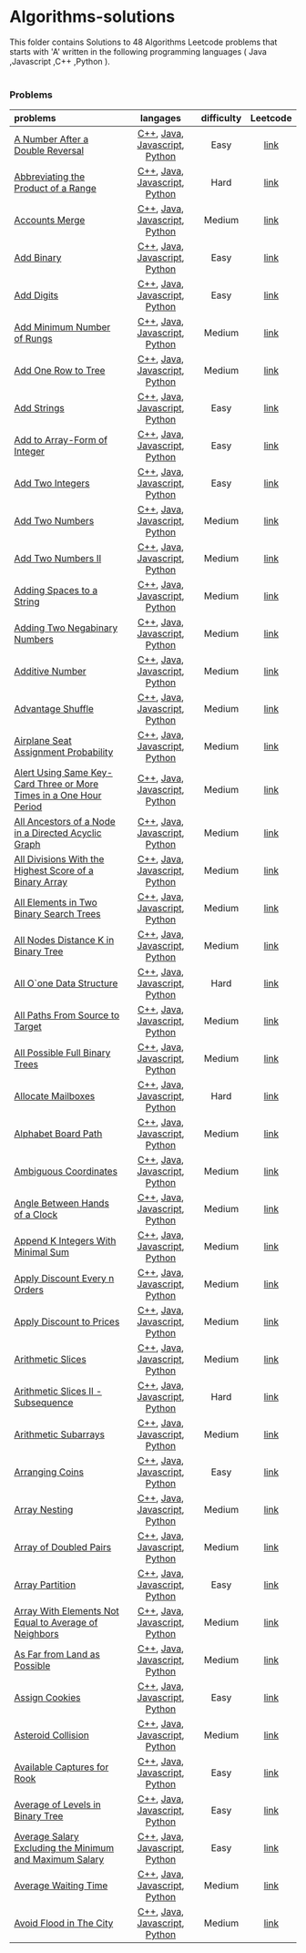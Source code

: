 # Algorithms-solutions
This folder contains Solutions to 48 Algorithms Leetcode problems that starts with 'A' written in the following programming languages ( Java ,Javascript ,C++ ,Python ).<br><br>
### Problems ###
|problems|langages|difficulty|Leetcode|
|:-------|:------:|:--------:|:------:|
|[A Number After a Double Reversal](https://github.com/AnasImloul/Leetcode-solutions/tree/main/algorithms/A/A%20Number%20After%20a%20Double%20Reversal/)|[C++](https://github.com/AnasImloul/Leetcode-solutions/tree/main/algorithms/A/A%20Number%20After%20a%20Double%20Reversal/A%20Number%20After%20a%20Double%20Reversal.cpp), [Java](https://github.com/AnasImloul/Leetcode-solutions/tree/main/algorithms/A/A%20Number%20After%20a%20Double%20Reversal/A%20Number%20After%20a%20Double%20Reversal.java), [Javascript](https://github.com/AnasImloul/Leetcode-solutions/tree/main/algorithms/A/A%20Number%20After%20a%20Double%20Reversal/A%20Number%20After%20a%20Double%20Reversal.js), [Python](https://github.com/AnasImloul/Leetcode-solutions/tree/main/algorithms/A/A%20Number%20After%20a%20Double%20Reversal/A%20Number%20After%20a%20Double%20Reversal.py)|Easy|[link](https://leetcode.com/problems/a-number-after-a-double-reversal)|
|[Abbreviating the Product of a Range](https://github.com/AnasImloul/Leetcode-solutions/tree/main/algorithms/A/Abbreviating%20the%20Product%20of%20a%20Range/)|[C++](https://github.com/AnasImloul/Leetcode-solutions/tree/main/algorithms/A/Abbreviating%20the%20Product%20of%20a%20Range/Abbreviating%20the%20Product%20of%20a%20Range.cpp), [Java](https://github.com/AnasImloul/Leetcode-solutions/tree/main/algorithms/A/Abbreviating%20the%20Product%20of%20a%20Range/Abbreviating%20the%20Product%20of%20a%20Range.java), [Javascript](https://github.com/AnasImloul/Leetcode-solutions/tree/main/algorithms/A/Abbreviating%20the%20Product%20of%20a%20Range/Abbreviating%20the%20Product%20of%20a%20Range.js), [Python](https://github.com/AnasImloul/Leetcode-solutions/tree/main/algorithms/A/Abbreviating%20the%20Product%20of%20a%20Range/Abbreviating%20the%20Product%20of%20a%20Range.py)|Hard|[link](https://leetcode.com/problems/abbreviating-the-product-of-a-range)|
|[Accounts Merge](https://github.com/AnasImloul/Leetcode-solutions/tree/main/algorithms/A/Accounts%20Merge/)|[C++](https://github.com/AnasImloul/Leetcode-solutions/tree/main/algorithms/A/Accounts%20Merge/Accounts%20Merge.cpp), [Java](https://github.com/AnasImloul/Leetcode-solutions/tree/main/algorithms/A/Accounts%20Merge/Accounts%20Merge.java), [Javascript](https://github.com/AnasImloul/Leetcode-solutions/tree/main/algorithms/A/Accounts%20Merge/Accounts%20Merge.js), [Python](https://github.com/AnasImloul/Leetcode-solutions/tree/main/algorithms/A/Accounts%20Merge/Accounts%20Merge.py)|Medium|[link](https://leetcode.com/problems/accounts-merge)|
|[Add Binary](https://github.com/AnasImloul/Leetcode-solutions/tree/main/algorithms/A/Add%20Binary/)|[C++](https://github.com/AnasImloul/Leetcode-solutions/tree/main/algorithms/A/Add%20Binary/Add%20Binary.cpp), [Java](https://github.com/AnasImloul/Leetcode-solutions/tree/main/algorithms/A/Add%20Binary/Add%20Binary.java), [Javascript](https://github.com/AnasImloul/Leetcode-solutions/tree/main/algorithms/A/Add%20Binary/Add%20Binary.js), [Python](https://github.com/AnasImloul/Leetcode-solutions/tree/main/algorithms/A/Add%20Binary/Add%20Binary.py)|Easy|[link](https://leetcode.com/problems/add-binary)|
|[Add Digits](https://github.com/AnasImloul/Leetcode-solutions/tree/main/algorithms/A/Add%20Digits/)|[C++](https://github.com/AnasImloul/Leetcode-solutions/tree/main/algorithms/A/Add%20Digits/Add%20Digits.cpp), [Java](https://github.com/AnasImloul/Leetcode-solutions/tree/main/algorithms/A/Add%20Digits/Add%20Digits.java), [Javascript](https://github.com/AnasImloul/Leetcode-solutions/tree/main/algorithms/A/Add%20Digits/Add%20Digits.js), [Python](https://github.com/AnasImloul/Leetcode-solutions/tree/main/algorithms/A/Add%20Digits/Add%20Digits.py)|Easy|[link](https://leetcode.com/problems/add-digits)|
|[Add Minimum Number of Rungs](https://github.com/AnasImloul/Leetcode-solutions/tree/main/algorithms/A/Add%20Minimum%20Number%20of%20Rungs/)|[C++](https://github.com/AnasImloul/Leetcode-solutions/tree/main/algorithms/A/Add%20Minimum%20Number%20of%20Rungs/Add%20Minimum%20Number%20of%20Rungs.cpp), [Java](https://github.com/AnasImloul/Leetcode-solutions/tree/main/algorithms/A/Add%20Minimum%20Number%20of%20Rungs/Add%20Minimum%20Number%20of%20Rungs.java), [Javascript](https://github.com/AnasImloul/Leetcode-solutions/tree/main/algorithms/A/Add%20Minimum%20Number%20of%20Rungs/Add%20Minimum%20Number%20of%20Rungs.js), [Python](https://github.com/AnasImloul/Leetcode-solutions/tree/main/algorithms/A/Add%20Minimum%20Number%20of%20Rungs/Add%20Minimum%20Number%20of%20Rungs.py)|Medium|[link](https://leetcode.com/problems/add-minimum-number-of-rungs)|
|[Add One Row to Tree](https://github.com/AnasImloul/Leetcode-solutions/tree/main/algorithms/A/Add%20One%20Row%20to%20Tree/)|[C++](https://github.com/AnasImloul/Leetcode-solutions/tree/main/algorithms/A/Add%20One%20Row%20to%20Tree/Add%20One%20Row%20to%20Tree.cpp), [Java](https://github.com/AnasImloul/Leetcode-solutions/tree/main/algorithms/A/Add%20One%20Row%20to%20Tree/Add%20One%20Row%20to%20Tree.java), [Javascript](https://github.com/AnasImloul/Leetcode-solutions/tree/main/algorithms/A/Add%20One%20Row%20to%20Tree/Add%20One%20Row%20to%20Tree.js), [Python](https://github.com/AnasImloul/Leetcode-solutions/tree/main/algorithms/A/Add%20One%20Row%20to%20Tree/Add%20One%20Row%20to%20Tree.py)|Medium|[link](https://leetcode.com/problems/add-one-row-to-tree)|
|[Add Strings](https://github.com/AnasImloul/Leetcode-solutions/tree/main/algorithms/A/Add%20Strings/)|[C++](https://github.com/AnasImloul/Leetcode-solutions/tree/main/algorithms/A/Add%20Strings/Add%20Strings.cpp), [Java](https://github.com/AnasImloul/Leetcode-solutions/tree/main/algorithms/A/Add%20Strings/Add%20Strings.java), [Javascript](https://github.com/AnasImloul/Leetcode-solutions/tree/main/algorithms/A/Add%20Strings/Add%20Strings.js), [Python](https://github.com/AnasImloul/Leetcode-solutions/tree/main/algorithms/A/Add%20Strings/Add%20Strings.py)|Easy|[link](https://leetcode.com/problems/add-strings)|
|[Add to Array-Form of Integer](https://github.com/AnasImloul/Leetcode-solutions/tree/main/algorithms/A/Add%20to%20Array-Form%20of%20Integer/)|[C++](https://github.com/AnasImloul/Leetcode-solutions/tree/main/algorithms/A/Add%20to%20Array-Form%20of%20Integer/Add%20to%20Array-Form%20of%20Integer.cpp), [Java](https://github.com/AnasImloul/Leetcode-solutions/tree/main/algorithms/A/Add%20to%20Array-Form%20of%20Integer/Add%20to%20Array-Form%20of%20Integer.java), [Javascript](https://github.com/AnasImloul/Leetcode-solutions/tree/main/algorithms/A/Add%20to%20Array-Form%20of%20Integer/Add%20to%20Array-Form%20of%20Integer.js), [Python](https://github.com/AnasImloul/Leetcode-solutions/tree/main/algorithms/A/Add%20to%20Array-Form%20of%20Integer/Add%20to%20Array-Form%20of%20Integer.py)|Easy|[link](https://leetcode.com/problems/add-to-array-form-of-integer)|
|[Add Two Integers](https://github.com/AnasImloul/Leetcode-solutions/tree/main/algorithms/A/Add%20Two%20Integers/)|[C++](https://github.com/AnasImloul/Leetcode-solutions/tree/main/algorithms/A/Add%20Two%20Integers/Add%20Two%20Integers.cpp), [Java](https://github.com/AnasImloul/Leetcode-solutions/tree/main/algorithms/A/Add%20Two%20Integers/Add%20Two%20Integers.java), [Javascript](https://github.com/AnasImloul/Leetcode-solutions/tree/main/algorithms/A/Add%20Two%20Integers/Add%20Two%20Integers.js), [Python](https://github.com/AnasImloul/Leetcode-solutions/tree/main/algorithms/A/Add%20Two%20Integers/Add%20Two%20Integers.py)|Easy|[link](https://leetcode.com/problems/add-two-integers)|
|[Add Two Numbers](https://github.com/AnasImloul/Leetcode-solutions/tree/main/algorithms/A/Add%20Two%20Numbers/)|[C++](https://github.com/AnasImloul/Leetcode-solutions/tree/main/algorithms/A/Add%20Two%20Numbers/Add%20Two%20Numbers.cpp), [Java](https://github.com/AnasImloul/Leetcode-solutions/tree/main/algorithms/A/Add%20Two%20Numbers/Add%20Two%20Numbers.java), [Javascript](https://github.com/AnasImloul/Leetcode-solutions/tree/main/algorithms/A/Add%20Two%20Numbers/Add%20Two%20Numbers.js), [Python](https://github.com/AnasImloul/Leetcode-solutions/tree/main/algorithms/A/Add%20Two%20Numbers/Add%20Two%20Numbers.py)|Medium|[link](https://leetcode.com/problems/add-two-numbers)|
|[Add Two Numbers II](https://github.com/AnasImloul/Leetcode-solutions/tree/main/algorithms/A/Add%20Two%20Numbers%20II/)|[C++](https://github.com/AnasImloul/Leetcode-solutions/tree/main/algorithms/A/Add%20Two%20Numbers%20II/Add%20Two%20Numbers%20II.cpp), [Java](https://github.com/AnasImloul/Leetcode-solutions/tree/main/algorithms/A/Add%20Two%20Numbers%20II/Add%20Two%20Numbers%20II.java), [Javascript](https://github.com/AnasImloul/Leetcode-solutions/tree/main/algorithms/A/Add%20Two%20Numbers%20II/Add%20Two%20Numbers%20II.js), [Python](https://github.com/AnasImloul/Leetcode-solutions/tree/main/algorithms/A/Add%20Two%20Numbers%20II/Add%20Two%20Numbers%20II.py)|Medium|[link](https://leetcode.com/problems/add-two-numbers-ii)|
|[Adding Spaces to a String](https://github.com/AnasImloul/Leetcode-solutions/tree/main/algorithms/A/Adding%20Spaces%20to%20a%20String/)|[C++](https://github.com/AnasImloul/Leetcode-solutions/tree/main/algorithms/A/Adding%20Spaces%20to%20a%20String/Adding%20Spaces%20to%20a%20String.cpp), [Java](https://github.com/AnasImloul/Leetcode-solutions/tree/main/algorithms/A/Adding%20Spaces%20to%20a%20String/Adding%20Spaces%20to%20a%20String.java), [Javascript](https://github.com/AnasImloul/Leetcode-solutions/tree/main/algorithms/A/Adding%20Spaces%20to%20a%20String/Adding%20Spaces%20to%20a%20String.js), [Python](https://github.com/AnasImloul/Leetcode-solutions/tree/main/algorithms/A/Adding%20Spaces%20to%20a%20String/Adding%20Spaces%20to%20a%20String.py)|Medium|[link](https://leetcode.com/problems/adding-spaces-to-a-string)|
|[Adding Two Negabinary Numbers](https://github.com/AnasImloul/Leetcode-solutions/tree/main/algorithms/A/Adding%20Two%20Negabinary%20Numbers/)|[C++](https://github.com/AnasImloul/Leetcode-solutions/tree/main/algorithms/A/Adding%20Two%20Negabinary%20Numbers/Adding%20Two%20Negabinary%20Numbers.cpp), [Java](https://github.com/AnasImloul/Leetcode-solutions/tree/main/algorithms/A/Adding%20Two%20Negabinary%20Numbers/Adding%20Two%20Negabinary%20Numbers.java), [Javascript](https://github.com/AnasImloul/Leetcode-solutions/tree/main/algorithms/A/Adding%20Two%20Negabinary%20Numbers/Adding%20Two%20Negabinary%20Numbers.js), [Python](https://github.com/AnasImloul/Leetcode-solutions/tree/main/algorithms/A/Adding%20Two%20Negabinary%20Numbers/Adding%20Two%20Negabinary%20Numbers.py)|Medium|[link](https://leetcode.com/problems/adding-two-negabinary-numbers)|
|[Additive Number](https://github.com/AnasImloul/Leetcode-solutions/tree/main/algorithms/A/Additive%20Number/)|[C++](https://github.com/AnasImloul/Leetcode-solutions/tree/main/algorithms/A/Additive%20Number/Additive%20Number.cpp), [Java](https://github.com/AnasImloul/Leetcode-solutions/tree/main/algorithms/A/Additive%20Number/Additive%20Number.java), [Javascript](https://github.com/AnasImloul/Leetcode-solutions/tree/main/algorithms/A/Additive%20Number/Additive%20Number.js), [Python](https://github.com/AnasImloul/Leetcode-solutions/tree/main/algorithms/A/Additive%20Number/Additive%20Number.py)|Medium|[link](https://leetcode.com/problems/additive-number)|
|[Advantage Shuffle](https://github.com/AnasImloul/Leetcode-solutions/tree/main/algorithms/A/Advantage%20Shuffle/)|[C++](https://github.com/AnasImloul/Leetcode-solutions/tree/main/algorithms/A/Advantage%20Shuffle/Advantage%20Shuffle.cpp), [Java](https://github.com/AnasImloul/Leetcode-solutions/tree/main/algorithms/A/Advantage%20Shuffle/Advantage%20Shuffle.java), [Javascript](https://github.com/AnasImloul/Leetcode-solutions/tree/main/algorithms/A/Advantage%20Shuffle/Advantage%20Shuffle.js), [Python](https://github.com/AnasImloul/Leetcode-solutions/tree/main/algorithms/A/Advantage%20Shuffle/Advantage%20Shuffle.py)|Medium|[link](https://leetcode.com/problems/advantage-shuffle)|
|[Airplane Seat Assignment Probability](https://github.com/AnasImloul/Leetcode-solutions/tree/main/algorithms/A/Airplane%20Seat%20Assignment%20Probability/)|[C++](https://github.com/AnasImloul/Leetcode-solutions/tree/main/algorithms/A/Airplane%20Seat%20Assignment%20Probability/Airplane%20Seat%20Assignment%20Probability.cpp), [Java](https://github.com/AnasImloul/Leetcode-solutions/tree/main/algorithms/A/Airplane%20Seat%20Assignment%20Probability/Airplane%20Seat%20Assignment%20Probability.java), [Javascript](https://github.com/AnasImloul/Leetcode-solutions/tree/main/algorithms/A/Airplane%20Seat%20Assignment%20Probability/Airplane%20Seat%20Assignment%20Probability.js), [Python](https://github.com/AnasImloul/Leetcode-solutions/tree/main/algorithms/A/Airplane%20Seat%20Assignment%20Probability/Airplane%20Seat%20Assignment%20Probability.py)|Medium|[link](https://leetcode.com/problems/airplane-seat-assignment-probability)|
|[Alert Using Same Key-Card Three or More Times in a One Hour Period](https://github.com/AnasImloul/Leetcode-solutions/tree/main/algorithms/A/Alert%20Using%20Same%20Key-Card%20Three%20or%20More%20Times%20in%20a%20One%20Hour%20Period/)|[C++](https://github.com/AnasImloul/Leetcode-solutions/tree/main/algorithms/A/Alert%20Using%20Same%20Key-Card%20Three%20or%20More%20Times%20in%20a%20One%20Hour%20Period/Alert%20Using%20Same%20Key-Card%20Three%20or%20More%20Times%20in%20a%20One%20Hour%20Period.cpp), [Java](https://github.com/AnasImloul/Leetcode-solutions/tree/main/algorithms/A/Alert%20Using%20Same%20Key-Card%20Three%20or%20More%20Times%20in%20a%20One%20Hour%20Period/Alert%20Using%20Same%20Key-Card%20Three%20or%20More%20Times%20in%20a%20One%20Hour%20Period.java), [Javascript](https://github.com/AnasImloul/Leetcode-solutions/tree/main/algorithms/A/Alert%20Using%20Same%20Key-Card%20Three%20or%20More%20Times%20in%20a%20One%20Hour%20Period/Alert%20Using%20Same%20Key-Card%20Three%20or%20More%20Times%20in%20a%20One%20Hour%20Period.js), [Python](https://github.com/AnasImloul/Leetcode-solutions/tree/main/algorithms/A/Alert%20Using%20Same%20Key-Card%20Three%20or%20More%20Times%20in%20a%20One%20Hour%20Period/Alert%20Using%20Same%20Key-Card%20Three%20or%20More%20Times%20in%20a%20One%20Hour%20Period.py)|Medium|[link](https://leetcode.com/problems/alert-using-same-key-card-three-or-more-times-in-a-one-hour-period)|
|[All Ancestors of a Node in a Directed Acyclic Graph](https://github.com/AnasImloul/Leetcode-solutions/tree/main/algorithms/A/All%20Ancestors%20of%20a%20Node%20in%20a%20Directed%20Acyclic%20Graph/)|[C++](https://github.com/AnasImloul/Leetcode-solutions/tree/main/algorithms/A/All%20Ancestors%20of%20a%20Node%20in%20a%20Directed%20Acyclic%20Graph/All%20Ancestors%20of%20a%20Node%20in%20a%20Directed%20Acyclic%20Graph.cpp), [Java](https://github.com/AnasImloul/Leetcode-solutions/tree/main/algorithms/A/All%20Ancestors%20of%20a%20Node%20in%20a%20Directed%20Acyclic%20Graph/All%20Ancestors%20of%20a%20Node%20in%20a%20Directed%20Acyclic%20Graph.java), [Javascript](https://github.com/AnasImloul/Leetcode-solutions/tree/main/algorithms/A/All%20Ancestors%20of%20a%20Node%20in%20a%20Directed%20Acyclic%20Graph/All%20Ancestors%20of%20a%20Node%20in%20a%20Directed%20Acyclic%20Graph.js), [Python](https://github.com/AnasImloul/Leetcode-solutions/tree/main/algorithms/A/All%20Ancestors%20of%20a%20Node%20in%20a%20Directed%20Acyclic%20Graph/All%20Ancestors%20of%20a%20Node%20in%20a%20Directed%20Acyclic%20Graph.py)|Medium|[link](https://leetcode.com/problems/all-ancestors-of-a-node-in-a-directed-acyclic-graph)|
|[All Divisions With the Highest Score of a Binary Array](https://github.com/AnasImloul/Leetcode-solutions/tree/main/algorithms/A/All%20Divisions%20With%20the%20Highest%20Score%20of%20a%20Binary%20Array/)|[C++](https://github.com/AnasImloul/Leetcode-solutions/tree/main/algorithms/A/All%20Divisions%20With%20the%20Highest%20Score%20of%20a%20Binary%20Array/All%20Divisions%20With%20the%20Highest%20Score%20of%20a%20Binary%20Array.cpp), [Java](https://github.com/AnasImloul/Leetcode-solutions/tree/main/algorithms/A/All%20Divisions%20With%20the%20Highest%20Score%20of%20a%20Binary%20Array/All%20Divisions%20With%20the%20Highest%20Score%20of%20a%20Binary%20Array.java), [Javascript](https://github.com/AnasImloul/Leetcode-solutions/tree/main/algorithms/A/All%20Divisions%20With%20the%20Highest%20Score%20of%20a%20Binary%20Array/All%20Divisions%20With%20the%20Highest%20Score%20of%20a%20Binary%20Array.js), [Python](https://github.com/AnasImloul/Leetcode-solutions/tree/main/algorithms/A/All%20Divisions%20With%20the%20Highest%20Score%20of%20a%20Binary%20Array/All%20Divisions%20With%20the%20Highest%20Score%20of%20a%20Binary%20Array.py)|Medium|[link](https://leetcode.com/problems/all-divisions-with-the-highest-score-of-a-binary-array)|
|[All Elements in Two Binary Search Trees](https://github.com/AnasImloul/Leetcode-solutions/tree/main/algorithms/A/All%20Elements%20in%20Two%20Binary%20Search%20Trees/)|[C++](https://github.com/AnasImloul/Leetcode-solutions/tree/main/algorithms/A/All%20Elements%20in%20Two%20Binary%20Search%20Trees/All%20Elements%20in%20Two%20Binary%20Search%20Trees.cpp), [Java](https://github.com/AnasImloul/Leetcode-solutions/tree/main/algorithms/A/All%20Elements%20in%20Two%20Binary%20Search%20Trees/All%20Elements%20in%20Two%20Binary%20Search%20Trees.java), [Javascript](https://github.com/AnasImloul/Leetcode-solutions/tree/main/algorithms/A/All%20Elements%20in%20Two%20Binary%20Search%20Trees/All%20Elements%20in%20Two%20Binary%20Search%20Trees.js), [Python](https://github.com/AnasImloul/Leetcode-solutions/tree/main/algorithms/A/All%20Elements%20in%20Two%20Binary%20Search%20Trees/All%20Elements%20in%20Two%20Binary%20Search%20Trees.py)|Medium|[link](https://leetcode.com/problems/all-elements-in-two-binary-search-trees)|
|[All Nodes Distance K in Binary Tree](https://github.com/AnasImloul/Leetcode-solutions/tree/main/algorithms/A/All%20Nodes%20Distance%20K%20in%20Binary%20Tree/)|[C++](https://github.com/AnasImloul/Leetcode-solutions/tree/main/algorithms/A/All%20Nodes%20Distance%20K%20in%20Binary%20Tree/All%20Nodes%20Distance%20K%20in%20Binary%20Tree.cpp), [Java](https://github.com/AnasImloul/Leetcode-solutions/tree/main/algorithms/A/All%20Nodes%20Distance%20K%20in%20Binary%20Tree/All%20Nodes%20Distance%20K%20in%20Binary%20Tree.java), [Javascript](https://github.com/AnasImloul/Leetcode-solutions/tree/main/algorithms/A/All%20Nodes%20Distance%20K%20in%20Binary%20Tree/All%20Nodes%20Distance%20K%20in%20Binary%20Tree.js), [Python](https://github.com/AnasImloul/Leetcode-solutions/tree/main/algorithms/A/All%20Nodes%20Distance%20K%20in%20Binary%20Tree/All%20Nodes%20Distance%20K%20in%20Binary%20Tree.py)|Medium|[link](https://leetcode.com/problems/all-nodes-distance-k-in-binary-tree)|
|[All O`one Data Structure](https://github.com/AnasImloul/Leetcode-solutions/tree/main/algorithms/A/All%20O%60one%20Data%20Structure/)|[C++](https://github.com/AnasImloul/Leetcode-solutions/tree/main/algorithms/A/All%20O%60one%20Data%20Structure/All%20O%60one%20Data%20Structure.cpp), [Java](https://github.com/AnasImloul/Leetcode-solutions/tree/main/algorithms/A/All%20O%60one%20Data%20Structure/All%20O%60one%20Data%20Structure.java), [Javascript](https://github.com/AnasImloul/Leetcode-solutions/tree/main/algorithms/A/All%20O%60one%20Data%20Structure/All%20O%60one%20Data%20Structure.js), [Python](https://github.com/AnasImloul/Leetcode-solutions/tree/main/algorithms/A/All%20O%60one%20Data%20Structure/All%20O%60one%20Data%20Structure.py)|Hard|[link](https://leetcode.com/problems/all-oone-data-structure)|
|[All Paths From Source to Target](https://github.com/AnasImloul/Leetcode-solutions/tree/main/algorithms/A/All%20Paths%20From%20Source%20to%20Target/)|[C++](https://github.com/AnasImloul/Leetcode-solutions/tree/main/algorithms/A/All%20Paths%20From%20Source%20to%20Target/All%20Paths%20From%20Source%20to%20Target.cpp), [Java](https://github.com/AnasImloul/Leetcode-solutions/tree/main/algorithms/A/All%20Paths%20From%20Source%20to%20Target/All%20Paths%20From%20Source%20to%20Target.java), [Javascript](https://github.com/AnasImloul/Leetcode-solutions/tree/main/algorithms/A/All%20Paths%20From%20Source%20to%20Target/All%20Paths%20From%20Source%20to%20Target.js), [Python](https://github.com/AnasImloul/Leetcode-solutions/tree/main/algorithms/A/All%20Paths%20From%20Source%20to%20Target/All%20Paths%20From%20Source%20to%20Target.py)|Medium|[link](https://leetcode.com/problems/all-paths-from-source-to-target)|
|[All Possible Full Binary Trees](https://github.com/AnasImloul/Leetcode-solutions/tree/main/algorithms/A/All%20Possible%20Full%20Binary%20Trees/)|[C++](https://github.com/AnasImloul/Leetcode-solutions/tree/main/algorithms/A/All%20Possible%20Full%20Binary%20Trees/All%20Possible%20Full%20Binary%20Trees.cpp), [Java](https://github.com/AnasImloul/Leetcode-solutions/tree/main/algorithms/A/All%20Possible%20Full%20Binary%20Trees/All%20Possible%20Full%20Binary%20Trees.java), [Javascript](https://github.com/AnasImloul/Leetcode-solutions/tree/main/algorithms/A/All%20Possible%20Full%20Binary%20Trees/All%20Possible%20Full%20Binary%20Trees.js), [Python](https://github.com/AnasImloul/Leetcode-solutions/tree/main/algorithms/A/All%20Possible%20Full%20Binary%20Trees/All%20Possible%20Full%20Binary%20Trees.py)|Medium|[link](https://leetcode.com/problems/all-possible-full-binary-trees)|
|[Allocate Mailboxes](https://github.com/AnasImloul/Leetcode-solutions/tree/main/algorithms/A/Allocate%20Mailboxes/)|[C++](https://github.com/AnasImloul/Leetcode-solutions/tree/main/algorithms/A/Allocate%20Mailboxes/Allocate%20Mailboxes.cpp), [Java](https://github.com/AnasImloul/Leetcode-solutions/tree/main/algorithms/A/Allocate%20Mailboxes/Allocate%20Mailboxes.java), [Javascript](https://github.com/AnasImloul/Leetcode-solutions/tree/main/algorithms/A/Allocate%20Mailboxes/Allocate%20Mailboxes.js), [Python](https://github.com/AnasImloul/Leetcode-solutions/tree/main/algorithms/A/Allocate%20Mailboxes/Allocate%20Mailboxes.py)|Hard|[link](https://leetcode.com/problems/allocate-mailboxes)|
|[Alphabet Board Path](https://github.com/AnasImloul/Leetcode-solutions/tree/main/algorithms/A/Alphabet%20Board%20Path/)|[C++](https://github.com/AnasImloul/Leetcode-solutions/tree/main/algorithms/A/Alphabet%20Board%20Path/Alphabet%20Board%20Path.cpp), [Java](https://github.com/AnasImloul/Leetcode-solutions/tree/main/algorithms/A/Alphabet%20Board%20Path/Alphabet%20Board%20Path.java), [Javascript](https://github.com/AnasImloul/Leetcode-solutions/tree/main/algorithms/A/Alphabet%20Board%20Path/Alphabet%20Board%20Path.js), [Python](https://github.com/AnasImloul/Leetcode-solutions/tree/main/algorithms/A/Alphabet%20Board%20Path/Alphabet%20Board%20Path.py)|Medium|[link](https://leetcode.com/problems/alphabet-board-path)|
|[Ambiguous Coordinates](https://github.com/AnasImloul/Leetcode-solutions/tree/main/algorithms/A/Ambiguous%20Coordinates/)|[C++](https://github.com/AnasImloul/Leetcode-solutions/tree/main/algorithms/A/Ambiguous%20Coordinates/Ambiguous%20Coordinates.cpp), [Java](https://github.com/AnasImloul/Leetcode-solutions/tree/main/algorithms/A/Ambiguous%20Coordinates/Ambiguous%20Coordinates.java), [Javascript](https://github.com/AnasImloul/Leetcode-solutions/tree/main/algorithms/A/Ambiguous%20Coordinates/Ambiguous%20Coordinates.js), [Python](https://github.com/AnasImloul/Leetcode-solutions/tree/main/algorithms/A/Ambiguous%20Coordinates/Ambiguous%20Coordinates.py)|Medium|[link](https://leetcode.com/problems/ambiguous-coordinates)|
|[Angle Between Hands of a Clock](https://github.com/AnasImloul/Leetcode-solutions/tree/main/algorithms/A/Angle%20Between%20Hands%20of%20a%20Clock/)|[C++](https://github.com/AnasImloul/Leetcode-solutions/tree/main/algorithms/A/Angle%20Between%20Hands%20of%20a%20Clock/Angle%20Between%20Hands%20of%20a%20Clock.cpp), [Java](https://github.com/AnasImloul/Leetcode-solutions/tree/main/algorithms/A/Angle%20Between%20Hands%20of%20a%20Clock/Angle%20Between%20Hands%20of%20a%20Clock.java), [Javascript](https://github.com/AnasImloul/Leetcode-solutions/tree/main/algorithms/A/Angle%20Between%20Hands%20of%20a%20Clock/Angle%20Between%20Hands%20of%20a%20Clock.js), [Python](https://github.com/AnasImloul/Leetcode-solutions/tree/main/algorithms/A/Angle%20Between%20Hands%20of%20a%20Clock/Angle%20Between%20Hands%20of%20a%20Clock.py)|Medium|[link](https://leetcode.com/problems/angle-between-hands-of-a-clock)|
|[Append K Integers With Minimal Sum](https://github.com/AnasImloul/Leetcode-solutions/tree/main/algorithms/A/Append%20K%20Integers%20With%20Minimal%20Sum/)|[C++](https://github.com/AnasImloul/Leetcode-solutions/tree/main/algorithms/A/Append%20K%20Integers%20With%20Minimal%20Sum/Append%20K%20Integers%20With%20Minimal%20Sum.cpp), [Java](https://github.com/AnasImloul/Leetcode-solutions/tree/main/algorithms/A/Append%20K%20Integers%20With%20Minimal%20Sum/Append%20K%20Integers%20With%20Minimal%20Sum.java), [Javascript](https://github.com/AnasImloul/Leetcode-solutions/tree/main/algorithms/A/Append%20K%20Integers%20With%20Minimal%20Sum/Append%20K%20Integers%20With%20Minimal%20Sum.js), [Python](https://github.com/AnasImloul/Leetcode-solutions/tree/main/algorithms/A/Append%20K%20Integers%20With%20Minimal%20Sum/Append%20K%20Integers%20With%20Minimal%20Sum.py)|Medium|[link](https://leetcode.com/problems/append-k-integers-with-minimal-sum)|
|[Apply Discount Every n Orders](https://github.com/AnasImloul/Leetcode-solutions/tree/main/algorithms/A/Apply%20Discount%20Every%20n%20Orders/)|[C++](https://github.com/AnasImloul/Leetcode-solutions/tree/main/algorithms/A/Apply%20Discount%20Every%20n%20Orders/Apply%20Discount%20Every%20n%20Orders.cpp), [Java](https://github.com/AnasImloul/Leetcode-solutions/tree/main/algorithms/A/Apply%20Discount%20Every%20n%20Orders/Apply%20Discount%20Every%20n%20Orders.java), [Javascript](https://github.com/AnasImloul/Leetcode-solutions/tree/main/algorithms/A/Apply%20Discount%20Every%20n%20Orders/Apply%20Discount%20Every%20n%20Orders.js), [Python](https://github.com/AnasImloul/Leetcode-solutions/tree/main/algorithms/A/Apply%20Discount%20Every%20n%20Orders/Apply%20Discount%20Every%20n%20Orders.py)|Medium|[link](https://leetcode.com/problems/apply-discount-every-n-orders)|
|[Apply Discount to Prices](https://github.com/AnasImloul/Leetcode-solutions/tree/main/algorithms/A/Apply%20Discount%20to%20Prices/)|[C++](https://github.com/AnasImloul/Leetcode-solutions/tree/main/algorithms/A/Apply%20Discount%20to%20Prices/Apply%20Discount%20to%20Prices.cpp), [Java](https://github.com/AnasImloul/Leetcode-solutions/tree/main/algorithms/A/Apply%20Discount%20to%20Prices/Apply%20Discount%20to%20Prices.java), [Javascript](https://github.com/AnasImloul/Leetcode-solutions/tree/main/algorithms/A/Apply%20Discount%20to%20Prices/Apply%20Discount%20to%20Prices.js), [Python](https://github.com/AnasImloul/Leetcode-solutions/tree/main/algorithms/A/Apply%20Discount%20to%20Prices/Apply%20Discount%20to%20Prices.py)|Medium|[link](https://leetcode.com/problems/apply-discount-to-prices)|
|[Arithmetic Slices](https://github.com/AnasImloul/Leetcode-solutions/tree/main/algorithms/A/Arithmetic%20Slices/)|[C++](https://github.com/AnasImloul/Leetcode-solutions/tree/main/algorithms/A/Arithmetic%20Slices/Arithmetic%20Slices.cpp), [Java](https://github.com/AnasImloul/Leetcode-solutions/tree/main/algorithms/A/Arithmetic%20Slices/Arithmetic%20Slices.java), [Javascript](https://github.com/AnasImloul/Leetcode-solutions/tree/main/algorithms/A/Arithmetic%20Slices/Arithmetic%20Slices.js), [Python](https://github.com/AnasImloul/Leetcode-solutions/tree/main/algorithms/A/Arithmetic%20Slices/Arithmetic%20Slices.py)|Medium|[link](https://leetcode.com/problems/arithmetic-slices)|
|[Arithmetic Slices II - Subsequence](https://github.com/AnasImloul/Leetcode-solutions/tree/main/algorithms/A/Arithmetic%20Slices%20II%20-%20Subsequence/)|[C++](https://github.com/AnasImloul/Leetcode-solutions/tree/main/algorithms/A/Arithmetic%20Slices%20II%20-%20Subsequence/Arithmetic%20Slices%20II%20-%20Subsequence.cpp), [Java](https://github.com/AnasImloul/Leetcode-solutions/tree/main/algorithms/A/Arithmetic%20Slices%20II%20-%20Subsequence/Arithmetic%20Slices%20II%20-%20Subsequence.java), [Javascript](https://github.com/AnasImloul/Leetcode-solutions/tree/main/algorithms/A/Arithmetic%20Slices%20II%20-%20Subsequence/Arithmetic%20Slices%20II%20-%20Subsequence.js), [Python](https://github.com/AnasImloul/Leetcode-solutions/tree/main/algorithms/A/Arithmetic%20Slices%20II%20-%20Subsequence/Arithmetic%20Slices%20II%20-%20Subsequence.py)|Hard|[link](https://leetcode.com/problems/arithmetic-slices-ii-subsequence)|
|[Arithmetic Subarrays](https://github.com/AnasImloul/Leetcode-solutions/tree/main/algorithms/A/Arithmetic%20Subarrays/)|[C++](https://github.com/AnasImloul/Leetcode-solutions/tree/main/algorithms/A/Arithmetic%20Subarrays/Arithmetic%20Subarrays.cpp), [Java](https://github.com/AnasImloul/Leetcode-solutions/tree/main/algorithms/A/Arithmetic%20Subarrays/Arithmetic%20Subarrays.java), [Javascript](https://github.com/AnasImloul/Leetcode-solutions/tree/main/algorithms/A/Arithmetic%20Subarrays/Arithmetic%20Subarrays.js), [Python](https://github.com/AnasImloul/Leetcode-solutions/tree/main/algorithms/A/Arithmetic%20Subarrays/Arithmetic%20Subarrays.py)|Medium|[link](https://leetcode.com/problems/arithmetic-subarrays)|
|[Arranging Coins](https://github.com/AnasImloul/Leetcode-solutions/tree/main/algorithms/A/Arranging%20Coins/)|[C++](https://github.com/AnasImloul/Leetcode-solutions/tree/main/algorithms/A/Arranging%20Coins/Arranging%20Coins.cpp), [Java](https://github.com/AnasImloul/Leetcode-solutions/tree/main/algorithms/A/Arranging%20Coins/Arranging%20Coins.java), [Javascript](https://github.com/AnasImloul/Leetcode-solutions/tree/main/algorithms/A/Arranging%20Coins/Arranging%20Coins.js), [Python](https://github.com/AnasImloul/Leetcode-solutions/tree/main/algorithms/A/Arranging%20Coins/Arranging%20Coins.py)|Easy|[link](https://leetcode.com/problems/arranging-coins)|
|[Array Nesting](https://github.com/AnasImloul/Leetcode-solutions/tree/main/algorithms/A/Array%20Nesting/)|[C++](https://github.com/AnasImloul/Leetcode-solutions/tree/main/algorithms/A/Array%20Nesting/Array%20Nesting.cpp), [Java](https://github.com/AnasImloul/Leetcode-solutions/tree/main/algorithms/A/Array%20Nesting/Array%20Nesting.java), [Javascript](https://github.com/AnasImloul/Leetcode-solutions/tree/main/algorithms/A/Array%20Nesting/Array%20Nesting.js), [Python](https://github.com/AnasImloul/Leetcode-solutions/tree/main/algorithms/A/Array%20Nesting/Array%20Nesting.py)|Medium|[link](https://leetcode.com/problems/array-nesting)|
|[Array of Doubled Pairs](https://github.com/AnasImloul/Leetcode-solutions/tree/main/algorithms/A/Array%20of%20Doubled%20Pairs/)|[C++](https://github.com/AnasImloul/Leetcode-solutions/tree/main/algorithms/A/Array%20of%20Doubled%20Pairs/Array%20of%20Doubled%20Pairs.cpp), [Java](https://github.com/AnasImloul/Leetcode-solutions/tree/main/algorithms/A/Array%20of%20Doubled%20Pairs/Array%20of%20Doubled%20Pairs.java), [Javascript](https://github.com/AnasImloul/Leetcode-solutions/tree/main/algorithms/A/Array%20of%20Doubled%20Pairs/Array%20of%20Doubled%20Pairs.js), [Python](https://github.com/AnasImloul/Leetcode-solutions/tree/main/algorithms/A/Array%20of%20Doubled%20Pairs/Array%20of%20Doubled%20Pairs.py)|Medium|[link](https://leetcode.com/problems/array-of-doubled-pairs)|
|[Array Partition](https://github.com/AnasImloul/Leetcode-solutions/tree/main/algorithms/A/Array%20Partition/)|[C++](https://github.com/AnasImloul/Leetcode-solutions/tree/main/algorithms/A/Array%20Partition/Array%20Partition.cpp), [Java](https://github.com/AnasImloul/Leetcode-solutions/tree/main/algorithms/A/Array%20Partition/Array%20Partition.java), [Javascript](https://github.com/AnasImloul/Leetcode-solutions/tree/main/algorithms/A/Array%20Partition/Array%20Partition.js), [Python](https://github.com/AnasImloul/Leetcode-solutions/tree/main/algorithms/A/Array%20Partition/Array%20Partition.py)|Easy|[link](https://leetcode.com/problems/array-partition)|
|[Array With Elements Not Equal to Average of Neighbors](https://github.com/AnasImloul/Leetcode-solutions/tree/main/algorithms/A/Array%20With%20Elements%20Not%20Equal%20to%20Average%20of%20Neighbors/)|[C++](https://github.com/AnasImloul/Leetcode-solutions/tree/main/algorithms/A/Array%20With%20Elements%20Not%20Equal%20to%20Average%20of%20Neighbors/Array%20With%20Elements%20Not%20Equal%20to%20Average%20of%20Neighbors.cpp), [Java](https://github.com/AnasImloul/Leetcode-solutions/tree/main/algorithms/A/Array%20With%20Elements%20Not%20Equal%20to%20Average%20of%20Neighbors/Array%20With%20Elements%20Not%20Equal%20to%20Average%20of%20Neighbors.java), [Javascript](https://github.com/AnasImloul/Leetcode-solutions/tree/main/algorithms/A/Array%20With%20Elements%20Not%20Equal%20to%20Average%20of%20Neighbors/Array%20With%20Elements%20Not%20Equal%20to%20Average%20of%20Neighbors.js), [Python](https://github.com/AnasImloul/Leetcode-solutions/tree/main/algorithms/A/Array%20With%20Elements%20Not%20Equal%20to%20Average%20of%20Neighbors/Array%20With%20Elements%20Not%20Equal%20to%20Average%20of%20Neighbors.py)|Medium|[link](https://leetcode.com/problems/array-with-elements-not-equal-to-average-of-neighbors)|
|[As Far from Land as Possible](https://github.com/AnasImloul/Leetcode-solutions/tree/main/algorithms/A/As%20Far%20from%20Land%20as%20Possible/)|[C++](https://github.com/AnasImloul/Leetcode-solutions/tree/main/algorithms/A/As%20Far%20from%20Land%20as%20Possible/As%20Far%20from%20Land%20as%20Possible.cpp), [Java](https://github.com/AnasImloul/Leetcode-solutions/tree/main/algorithms/A/As%20Far%20from%20Land%20as%20Possible/As%20Far%20from%20Land%20as%20Possible.java), [Javascript](https://github.com/AnasImloul/Leetcode-solutions/tree/main/algorithms/A/As%20Far%20from%20Land%20as%20Possible/As%20Far%20from%20Land%20as%20Possible.js), [Python](https://github.com/AnasImloul/Leetcode-solutions/tree/main/algorithms/A/As%20Far%20from%20Land%20as%20Possible/As%20Far%20from%20Land%20as%20Possible.py)|Medium|[link](https://leetcode.com/problems/as-far-from-land-as-possible)|
|[Assign Cookies](https://github.com/AnasImloul/Leetcode-solutions/tree/main/algorithms/A/Assign%20Cookies/)|[C++](https://github.com/AnasImloul/Leetcode-solutions/tree/main/algorithms/A/Assign%20Cookies/Assign%20Cookies.cpp), [Java](https://github.com/AnasImloul/Leetcode-solutions/tree/main/algorithms/A/Assign%20Cookies/Assign%20Cookies.java), [Javascript](https://github.com/AnasImloul/Leetcode-solutions/tree/main/algorithms/A/Assign%20Cookies/Assign%20Cookies.js), [Python](https://github.com/AnasImloul/Leetcode-solutions/tree/main/algorithms/A/Assign%20Cookies/Assign%20Cookies.py)|Easy|[link](https://leetcode.com/problems/assign-cookies)|
|[Asteroid Collision](https://github.com/AnasImloul/Leetcode-solutions/tree/main/algorithms/A/Asteroid%20Collision/)|[C++](https://github.com/AnasImloul/Leetcode-solutions/tree/main/algorithms/A/Asteroid%20Collision/Asteroid%20Collision.cpp), [Java](https://github.com/AnasImloul/Leetcode-solutions/tree/main/algorithms/A/Asteroid%20Collision/Asteroid%20Collision.java), [Javascript](https://github.com/AnasImloul/Leetcode-solutions/tree/main/algorithms/A/Asteroid%20Collision/Asteroid%20Collision.js), [Python](https://github.com/AnasImloul/Leetcode-solutions/tree/main/algorithms/A/Asteroid%20Collision/Asteroid%20Collision.py)|Medium|[link](https://leetcode.com/problems/asteroid-collision)|
|[Available Captures for Rook](https://github.com/AnasImloul/Leetcode-solutions/tree/main/algorithms/A/Available%20Captures%20for%20Rook/)|[C++](https://github.com/AnasImloul/Leetcode-solutions/tree/main/algorithms/A/Available%20Captures%20for%20Rook/Available%20Captures%20for%20Rook.cpp), [Java](https://github.com/AnasImloul/Leetcode-solutions/tree/main/algorithms/A/Available%20Captures%20for%20Rook/Available%20Captures%20for%20Rook.java), [Javascript](https://github.com/AnasImloul/Leetcode-solutions/tree/main/algorithms/A/Available%20Captures%20for%20Rook/Available%20Captures%20for%20Rook.js), [Python](https://github.com/AnasImloul/Leetcode-solutions/tree/main/algorithms/A/Available%20Captures%20for%20Rook/Available%20Captures%20for%20Rook.py)|Easy|[link](https://leetcode.com/problems/available-captures-for-rook)|
|[Average of Levels in Binary Tree](https://github.com/AnasImloul/Leetcode-solutions/tree/main/algorithms/A/Average%20of%20Levels%20in%20Binary%20Tree/)|[C++](https://github.com/AnasImloul/Leetcode-solutions/tree/main/algorithms/A/Average%20of%20Levels%20in%20Binary%20Tree/Average%20of%20Levels%20in%20Binary%20Tree.cpp), [Java](https://github.com/AnasImloul/Leetcode-solutions/tree/main/algorithms/A/Average%20of%20Levels%20in%20Binary%20Tree/Average%20of%20Levels%20in%20Binary%20Tree.java), [Javascript](https://github.com/AnasImloul/Leetcode-solutions/tree/main/algorithms/A/Average%20of%20Levels%20in%20Binary%20Tree/Average%20of%20Levels%20in%20Binary%20Tree.js), [Python](https://github.com/AnasImloul/Leetcode-solutions/tree/main/algorithms/A/Average%20of%20Levels%20in%20Binary%20Tree/Average%20of%20Levels%20in%20Binary%20Tree.py)|Easy|[link](https://leetcode.com/problems/average-of-levels-in-binary-tree)|
|[Average Salary Excluding the Minimum and Maximum Salary](https://github.com/AnasImloul/Leetcode-solutions/tree/main/algorithms/A/Average%20Salary%20Excluding%20the%20Minimum%20and%20Maximum%20Salary/)|[C++](https://github.com/AnasImloul/Leetcode-solutions/tree/main/algorithms/A/Average%20Salary%20Excluding%20the%20Minimum%20and%20Maximum%20Salary/Average%20Salary%20Excluding%20the%20Minimum%20and%20Maximum%20Salary.cpp), [Java](https://github.com/AnasImloul/Leetcode-solutions/tree/main/algorithms/A/Average%20Salary%20Excluding%20the%20Minimum%20and%20Maximum%20Salary/Average%20Salary%20Excluding%20the%20Minimum%20and%20Maximum%20Salary.java), [Javascript](https://github.com/AnasImloul/Leetcode-solutions/tree/main/algorithms/A/Average%20Salary%20Excluding%20the%20Minimum%20and%20Maximum%20Salary/Average%20Salary%20Excluding%20the%20Minimum%20and%20Maximum%20Salary.js), [Python](https://github.com/AnasImloul/Leetcode-solutions/tree/main/algorithms/A/Average%20Salary%20Excluding%20the%20Minimum%20and%20Maximum%20Salary/Average%20Salary%20Excluding%20the%20Minimum%20and%20Maximum%20Salary.py)|Easy|[link](https://leetcode.com/problems/average-salary-excluding-the-minimum-and-maximum-salary)|
|[Average Waiting Time](https://github.com/AnasImloul/Leetcode-solutions/tree/main/algorithms/A/Average%20Waiting%20Time/)|[C++](https://github.com/AnasImloul/Leetcode-solutions/tree/main/algorithms/A/Average%20Waiting%20Time/Average%20Waiting%20Time.cpp), [Java](https://github.com/AnasImloul/Leetcode-solutions/tree/main/algorithms/A/Average%20Waiting%20Time/Average%20Waiting%20Time.java), [Javascript](https://github.com/AnasImloul/Leetcode-solutions/tree/main/algorithms/A/Average%20Waiting%20Time/Average%20Waiting%20Time.js), [Python](https://github.com/AnasImloul/Leetcode-solutions/tree/main/algorithms/A/Average%20Waiting%20Time/Average%20Waiting%20Time.py)|Medium|[link](https://leetcode.com/problems/average-waiting-time)|
|[Avoid Flood in The City](https://github.com/AnasImloul/Leetcode-solutions/tree/main/algorithms/A/Avoid%20Flood%20in%20The%20City/)|[C++](https://github.com/AnasImloul/Leetcode-solutions/tree/main/algorithms/A/Avoid%20Flood%20in%20The%20City/Avoid%20Flood%20in%20The%20City.cpp), [Java](https://github.com/AnasImloul/Leetcode-solutions/tree/main/algorithms/A/Avoid%20Flood%20in%20The%20City/Avoid%20Flood%20in%20The%20City.java), [Javascript](https://github.com/AnasImloul/Leetcode-solutions/tree/main/algorithms/A/Avoid%20Flood%20in%20The%20City/Avoid%20Flood%20in%20The%20City.js), [Python](https://github.com/AnasImloul/Leetcode-solutions/tree/main/algorithms/A/Avoid%20Flood%20in%20The%20City/Avoid%20Flood%20in%20The%20City.py)|Medium|[link](https://leetcode.com/problems/avoid-flood-in-the-city)|